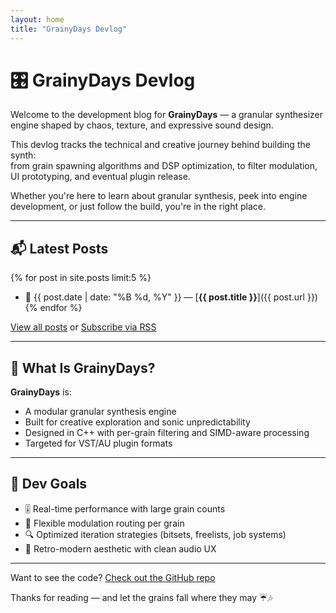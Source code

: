 ```yaml
---
layout: home
title: "GrainyDays Devlog"
---
```


# 🎛️ GrainyDays Devlog

Welcome to the development blog for **GrainyDays** — a granular synthesizer engine shaped by chaos, texture, and expressive sound design.

This devlog tracks the technical and creative journey behind building the synth:  
from grain spawning algorithms and DSP optimization, to filter modulation, UI prototyping, and eventual plugin release.

Whether you're here to learn about granular synthesis, peek into engine development, or just follow the build, you're in the right place.

---

## 📬 Latest Posts

{% for post in site.posts limit:5 %}
- 📅 {{ post.date | date: "%B %d, %Y" }} — [**{{ post.title }}**]({{ post.url }})
{% endfor %}

[View all posts](/blog) or [Subscribe via RSS](/feed.xml)

---

## 🎯 What Is GrainyDays?

**GrainyDays** is:
- A modular granular synthesis engine
- Built for creative exploration and sonic unpredictability
- Designed in C++ with per-grain filtering and SIMD-aware processing
- Targeted for VST/AU plugin formats

---

## 🌱 Dev Goals

- 🎚️ Real-time performance with large grain counts
- 🔁 Flexible modulation routing per grain
- 🔍 Optimized iteration strategies (bitsets, freelists, job systems)
- 🎨 Retro-modern aesthetic with clean audio UX

---

Want to see the code? [Check out the GitHub repo](https://github.com/matthiaspeene/grainydays)

Thanks for reading — and let the grains fall where they may ☔🎶
